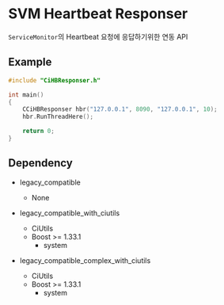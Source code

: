 # SVM Heartbeat Responser

`ServiceMonitor`의 Heartbeat 요청에 응답하기위한 연동 API

## Example
```cpp
#include "CiHBResponser.h"

int main()
{
	CCiHBResponser hbr("127.0.0.1", 8090, "127.0.0.1", 10);
	hbr.RunThreadHere();

	return 0;
}

```

## Dependency

* legacy_compatible
    * None

* legacy_compatible_with_ciutils
    * CiUtils
    * Boost >= 1.33.1
        * system

* legacy_compatible_complex_with_ciutils
    * CiUtils
    * Boost >= 1.33.1
        * system
